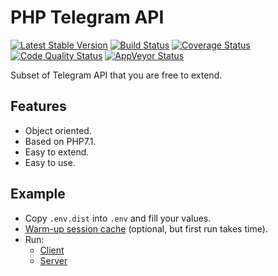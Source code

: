 # PHP Telegram API

[![Latest Stable Version](https://poser.pugx.org/zored/telegram/version.png)](https://packagist.org/packages/zored/telegram)
[![Build Status](https://travis-ci.org/zored/telegram.svg?branch=master)](https://travis-ci.org/zored/telegram)
[![Coverage Status](https://coveralls.io/repos/github/zored/telegram/badge.svg?branch=master)](https://coveralls.io/github/zored/telegram?branch=master)
[![Code Quality Status](https://scrutinizer-ci.com/g/zored/telegram/badges/quality-score.png?b=master)](https://scrutinizer-ci.com/g/zored/telegram/?branch=master)
[![AppVeyor Status](https://ci.appveyor.com/api/projects/status/ewh9cu52r2e5sukd?svg=true
)](https://ci.appveyor.com/project/zored/telegram)

Subset of Telegram API that you are free to extend.

## Features
- Object oriented.
- Based on PHP7.1.
- Easy to extend.
- Easy to use.

## Example
- Copy `.env.dist` into `.env` and fill your values.
- [Warm-up session cache](./bin/warmup.php) (optional, but first run takes time). 
- Run:
    - [Client](./bin/client.php)
    - [Server](./bin/bot.php)
